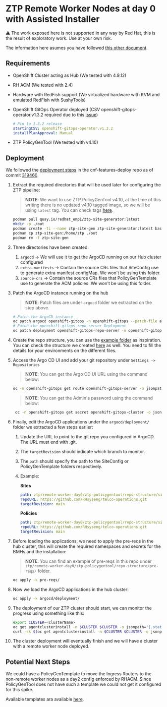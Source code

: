 # **ZTP Remote Worker Nodes at day 0 with Assisted Installer**

:warning: The work exposed here is not supported in any way by Red Hat, this is the result of exploratory work. Use at your own risk.

The information here asumes you have followed [this other document](../ztp-ai/README.md).

## **Requirements**

* OpenShift Cluster acting as Hub (We tested with 4.9.12)
* RH ACM (We tested with 2.4)
* Hardware with RedFish support (We virtualized hardware with KVM and emulated RedFish with SushyTools)
* OpenShift GitOps Operator deployed (CSV openshift-gitops-operator.v1.3.2 required due to this [issue](https://coreos.slack.com/archives/C027GN8TJSW/p1643221475013500))

    ~~~yaml
    # Pin to 1.3.2 release
    startingCSV: openshift-gitops-operator.v1.3.2
    installPlanApproval: Manual 
    ~~~

* ZTP PolicyGenTool (We tested with v4.10)

## **Deployment**

We followed the [deployment steps](https://github.com/openshift-kni/cnf-features-deploy/blob/master/ztp/gitops-subscriptions/argocd/README.md) in the cnf-features-deploy repo as of commit [319460](https://github.com/openshift-kni/cnf-features-deploy/commit/319460602446063149c4266d3519195d080d5048).

1. Extract the required directories that will be used later for configuring the ZTP pipeline:

    > **NOTE**: We want to use ZTP PolicyGenTool v4.10, at the time of this writing there is no updated v4.10 tagged image, so we will be using `latest` tag. You can check tags [here](https://quay.io/repository/redhat_emp1/ztp-site-generator?tag=latest&tab=tags).
    
    ~~~sh
    podman pull quay.io/redhat_emp1/ztp-site-generator:latest
    mkdir -p ./out
    podman create -ti --name ztp-site-gen ztp-site-generator:latest bash
    podman cp ztp-site-gen:/home/ztp ./out
    podman rm -f ztp-site-gen
    ~~~
2. Three directories have been created:

    1. `argocd` -> We will use it to get the ArgoCD running on our Hub cluster configured
    2. `extra-manifests` -> Contain the source CRs files that SiteConfig use to generate extra manifest configMap. We won't be using this folder.
    3. `source-crs` -> Contain the source CRs files that PolicyGenTemplate use to generate the ACM policies. We won't be using this folder.
3. Patch the ArgoCD instance running on the hub

    > **NOTE**: Patch files are under `argocd` folder we extracted on the step above.
    ~~~sh
    # Patch the ArgoCD instance
    oc patch argocd openshift-gitops -n openshift-gitops --patch-file argocd/deployment/argocd-openshift-gitops-patch.json --type=merge
    # Patch the openshift-gitops-repo-server Deployment
    oc patch deployment openshift-gitops-repo-server -n openshift-gitops --patch-file argocd/deployment/deployment-openshift-repo-server-patch.json
    ~~~
4. Create the repo structure, you can use the [example folder](https://github.com/openshift-kni/cnf-features-deploy/tree/master/ztp/gitops-subscriptions/argocd/example) as inspiration. You can check the structure we created [here](./repo-structure) as well. You need to fill the details for your environments on the different files.
5. Access the Argo CD UI and add your git repository under `Settings -> Repositories`

    > **NOTE**: You can get the Argo CD UI URL using the command below:
    ~~~sh
    oc -n openshift-gitops get route openshift-gitops-server -o jsonpath='{.spec.host}'
    ~~~

    > **NOTE**: You can get the Admin's password using the command below:
    ~~~sh
     oc -n openshift-gitops get secret openshift-gitops-cluster -o jsonpath={'.data.admin\.password'} | base64 -d
    ~~~
6. Finally, edit the ArgoCD applications under the `argocd/deployment/` folder we extracted a few steps earlier:

    1. Update the URL to point to the git repo you configured in ArgoCD. The URL must end with .git.
    2. The `targetRevision` should indicate which branch to monitor.
    3. The `path` should specify the path to the SiteConfig or PolicyGenTemplate folders respectively.
    4. Example:
        
        **Sites**
        ~~~yaml
        path: ztp/remote-worker-day0/ztp-policygentool/repo-structure/site-configs/
        repoURL: https://github.com/RHsyseng/telco-operations.git
        targetRevision: main
        ~~~

        **Policies**
        ~~~yaml
        path: ztp/remote-worker-day0/ztp-policygentool/repo-structure/site-policies/
        repoURL: https://github.com/RHsyseng/telco-operations.git
        targetRevision: main
        ~~~
7. Before loading the applications, we need to apply the pre-reqs in the hub cluster, this will create the required namespaces and secrets for the BMHs and the installation:

    > **NOTE**: You can find an example of pre-reqs in this repo under `ztp/remote-worker-day0/ztp-policygentool/repo-structure/pre-reqs/` folder.
    ~~~sh
    oc apply -k pre-reqs/
    ~~~
8. Now we load the ArgoCD applications in the hub cluster:

    ~~~sh
    oc apply -k argocd/deployment/
    ~~~
9. The deployment of our ZTP cluster should start, we can monitor the progress using something like this:

    ~~~sh
    export CLUSTER=<clusterName>
    oc get agentclusterinstall -n $CLUSTER $CLUSTER -o jsonpath='{.status.conditions[?(@.type=="Completed")]}' | jq
    curl -sk $(oc get agentclusterinstall -n $CLUSTER $CLUSTER -o jsonpath='{.status.debugInfo.eventsURL}')  | jq '.[-2,-1]'
    ~~~
10. The cluster deployment will eventually finish and we will have a cluster with a remote worker node deployed.

## **Potential Next Steps**

We could have a PolicyGenTemplate to move the Ingress Routers to the non-remote worker nodes as a day2 config enforced by RHACM. Since PolicyGenTool does not have such a template we could not get it configured for this spike.

Available templates ara available [here](https://github.com/openshift-kni/cnf-features-deploy/tree/master/ztp/source-crs).